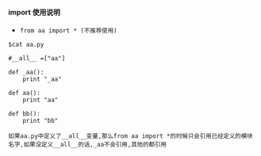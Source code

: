 #### import 使用说明

* `from aa import * (不推荐使用)`

```
$cat aa.py

#__all__ =["aa"]

def _aa():
    print "_aa"

def aa():
    print "aa"

def bb():
    print "bb"

如果aa.py中定义了__all__变量,那么from aa import *的时候只会引用已经定义的模块名字,如果没定义__all__的话,_aa不会引用,其他的都引用
```

